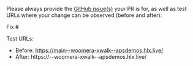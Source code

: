 Please always provide the [GitHub issue(s)](../issues) your PR is for, as well as test URLs where your change can be observed (before and after):

Fix #<gh-issue-id>

Test URLs:
- Before: https://main--woomera-xwalk--apsdemos.hlx.live/
- After: https://<branch>--woomera-xwalk--apsdemos.hlx.live/
